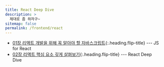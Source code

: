 ```yaml
---
title: React Deep Dive
description: >
  제대로 좀 하자구~
sitemap: false
permalink: /frontend/react
---
```


- [01장 리액트 개발을 위해 꼭 알아야 할 자바스크립트]{:.heading.flip-title} --- JS for React
- [02장 리액트 핵심 요소 깊게 살펴보기]{:.heading.flip-title} --- React Deep Dive


[01장 리액트 개발을 위해 꼭 알아야 할 자바스크립트]: ./_posts/2024-07-15-JS.md
[02장 리액트 핵심 요소 깊게 살펴보기]: ./_posts/2024-09-02-react.md
